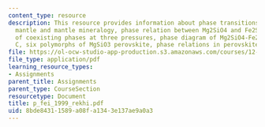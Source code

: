 ```yaml
---
content_type: resource
description: This resource provides information about phase transitions in the earth?s
  mantle and mantle mineralogy, phase relation between Mg2SiO4 and Fe2SiO4, composition
  of coexisting phases at three pressures, phase diagram of Mg2SiO4-Fe2SiO4 at 1600
  C, six polymorphs of MgSiO3 perovskite, phase relations in perovskite and pyrope.
file: https://ol-ocw-studio-app-production.s3.amazonaws.com/courses/12-581-phase-transitions-in-the-earths-interior-spring-2005/8bde84311589a08fa1343e137ae9a0a3_p_fei_1999_rekhi.pdf
file_type: application/pdf
learning_resource_types:
- Assignments
parent_title: Assignments
parent_type: CourseSection
resourcetype: Document
title: p_fei_1999_rekhi.pdf
uid: 8bde8431-1589-a08f-a134-3e137ae9a0a3
---
```

